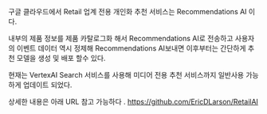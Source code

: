 구글 클라우드에서 Retail 업계 전용 개인화 추천 서비스는 Recommendations AI 이다. 

내부의 제품 정보를 제품 카탈로그화 해서 Recommendations AI로 전송하고 
사용자의 이벤트 데이터 역시 정제해 Recommendations AI보내면 
이후부터는 간단하게 추천 모델을 생성 및 배포 할수 있다. 

현재는 VertexAI Search 서비스를 사용해 미디어 전용 추천 서비스까지 일반사용 가능하게 업데이트 되었다.

상세한 내용은 아래 URL 참고 가능하다 .
https://github.com/EricDLarson/RetailAI
